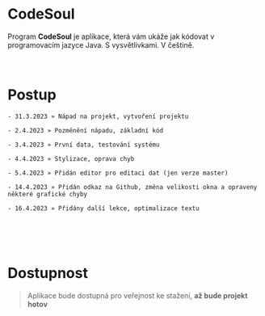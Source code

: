 # CodeSoul
Program **CodeSoul** je aplikace, která vám ukáže jak kódovat v programovacím jazyce Java. S vysvětlivkami. V češtině.<br><br><br>



# Postup
```
- 31.3.2023 » Nápad na projekt, vytvoření projektu

- 2.4.2023 » Pozměnění nápadu, základní kód

- 3.4.2023 » První data, testování systému

- 4.4.2023 » Stylizace, oprava chyb

- 5.4.2023 » Přidán editor pro editaci dat (jen verze master)

- 14.4.2023 » Přidán odkaz na Github, změna velikosti okna a opraveny některé grafické chyby

- 16.4.2023 » Přidány další lekce, optimalizace textu
```
<br><br><br>
# Dostupnost
>Aplikace bude dostupná pro veřejnost ke stažení, **až bude projekt hotov**
